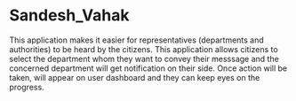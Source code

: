# Sandesh_Vahak
This application makes it easier for representatives (departments and authorities) to be heard by the citizens. This application allows citizens to select the department whom they want to convey their messsage and the concerned department will get notification on their side. Once action will be taken, will appear on user dashboard and they can keep eyes on the progress.
